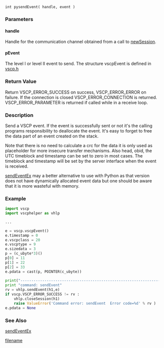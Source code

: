 

```clike
int pysendEvent( handle, event )
```

### Parameters

#### handle
Handle for the communication channel obtained from a call to [newSession](newsession.md).

#### pEvent
The level I or level II event to send. The structure vscpEvent is defined in [vscp.h](https://github.com/grodansparadis/vscp_software/blob/master/src/vscp/common/vscp.h)


### Return Value
Return VSCP_ERROR_SUCCESS on success, VSCP_ERROR_ERROR on failure. If the connection is closed VSCP_ERROR_CONNECTION is returned. VSCP_ERROR_PARAMETER is returned if called while in a receive loop. 

### Description
Send a VSCP event. If the event is successfully sent or not it's the calling programs responsibility to deallocate the event. It's easy to forget to free the data part of an event created on the stack.

Note that there is no need to calculate a crc for the data it is only used as placeholder for more insecure transfer mechanisms. Also head, obid, the UTC timeblock and timestamp can be set to zero in most cases. The timeblock and timestamp will be set by the server interface when the event is received.

[sendEventEx](sendeventex.md) may a better alternative to use with Python as that version does not have dynamically allocated event data but one should be aware that it is more wasteful with memory. 


### Example

```python
import vscp
import vscphelper as vhlp

...

e = vscp.vscpEvent()
e.timestamp = 0
e.vscpclass = 20
e.vscptype = 9
e.sizedata = 3
p = (c_ubyte*3)()
p[0] = 11
p[1] = 22
p[2] = 33
e.pdata = cast(p, POINTER(c_ubyte))
 
print("------------------------------------------------------------------------")
print "command: sendEvent"
rv = vhlp.sendEvent(h1,e)
if vscp.VSCP_ERROR_SUCCESS != rv :
    vhlp.closeSession(h1)
    raise ValueError('Command error: sendEvent  Error code=%d' % rv )
e.pdata = None 
```

### See Also
[sendEventEx](sendeventex.md)



[filename](./bottom_copyright.md ':include')